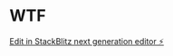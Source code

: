 # WTF

[Edit in StackBlitz next generation editor ⚡️](https://stackblitz.com/~/github.com/mmorrone90/WTF)